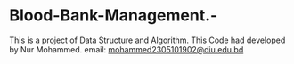 # Blood-Bank-Management.-
This is a project of Data Structure and Algorithm. 
This Code had developed by Nur Mohammed.
email: mohammed2305101902@diu.edu.bd
